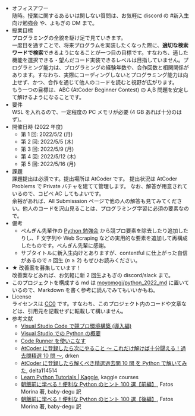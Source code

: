 - オフィスアワー  
  随時。授業に関するあるいは関しない質問は、お気軽に discord の #新入生向け勉強会 や、よもぎの DM まで。
- 授業目標  
  プログラミングの全貌を駆け足で見ていきます。  
  一度目を通すことで、将来プログラムを実装したくなった際に、**適切な検索ワードで検索**できるようになることが一つ目の目標です。すなわち、適した機能を選択できる・望んだコード実装できるレベルは目指していません。プログラミング能力は、プログラミングの経験年数や、合作回数と相関関係があります。すなわち、実際にコーディングしないとプログラミング能力は向上せず、かつ、合作を通じて他人のコードを読むと視野が広がります。  
  もう一つの目標は、ABC (AtCoder Beginner Contest) の A,B 問題を安定して解けるようになることです。
- 要件  
  WSL を入れるので、一定程度の PC メモリが必要 (4 GB あれば十分のはず)。
- 開催日時 (2022 年度)
  - 第 1 回: 2022/5/2 (月)
  - 第 2 回: 2022/5/5 (木)
  - 第 3 回: 2022/5/9 (月)
  - 第 4 回: 2022/5/12 (木)
  - 第 5 回: 2022/5/16 (月)
- 課題  
  課題提出は必須です。提出場所は AtCoder です。
  提出状況は AtCoder Problems で Private バチャを建てて管理します。
  なお、解答が用意されているので、コピペ AC してもよいです。  
  余裕があれば、All Submisssion ページで他の人の解答も見てみてください。他人のコードを沢山見ることは、プログラミング学習に必須の要素なので。
- 備考
  - ぺんぎん先輩作の [Python 勉強会](https://ch-random.net/project/study_python/) から競プロ要素を除去したり追加したりし、F 文字列や Web Scraping などの実用的な要素を追加して再構成したものです。ぺんぎん先輩に感謝。
  - サブタイトルに新入生向けとありますが、contentful に仕上がった自信があるので $n$ 回生 ($n \ge 2$) もぜひお読みください。
- ★ 改善案を募集しています！  
  改善案などあれば、お気軽に新 2 回生よもぎの discord/slack まで。
- このプロジェクトを構成する md は [moyomogi/python_2022_md](https://github.com/moyomogi/python_2022_md) に置いているので、Markdown を書く参考に読んでみてもいいかもね。
- License  
  ライセンスは [CC0](https://creativecommons.org/publicdomain/zero/1.0/deed.ja) です。すなわち、このプロジェクト内のコードや文章などは、引用元を記載せずに転載して構いません。
- 参考文献
  - [Visual Studio Code で競プロ環境構築 (導入編)](https://qiita.com/AokabiC/items/e9312856f588dd9303ed)
  - [Visual Studio での Python の概要](https://docs.microsoft.com/ja-jp/learn/modules/python-install-vscode/)
  - [Code Runner を使いこなす](https://qiita.com/take_me/items/6a1d2d417889837219d1)
  - [AtCoder に登録したら次にやること ～ これだけ解けば十分闘える！過去問精選 10 問 ～](https://qiita.com/drken/items/fd4e5e3630d0f5859067), drken
  - [AtCoder に登録したら解くべき精選過去問 10 問 を Python で解いてみた](https://delta114514.hatenablog.jp/entry/2018/03/15/014555), delta114514
  - [Learn Python Tutorials | Kaggle](https://www.kaggle.com/learn/python), kaggle courses
  - [朝飯前に学べる！便利な Python のヒント 100 選【前編】](https://qiita.com/baby-degu/items/05cf809d4d992923020d), Fatos Morina 著, baby-degu 訳
  - [朝飯前に学べる！便利な Python のヒント 100 選【後編】](https://qiita.com/baby-degu/items/532bea7be058c35f61a8), Fatos Morina 著, baby-degu 訳
